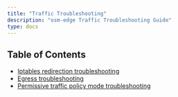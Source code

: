 ```yaml
---
title: "Traffic Troubleshooting"
description: "osm-edge Traffic Troubleshooting Guide"
type: docs
---
```


## Table of Contents
- [Iptables redirection troubleshooting](/docs/guides/traffic_management/troubleshooting/iptables_redirection)
- [Egress troubleshooting](/docs/guides/traffic_management/troubleshooting/egress)
- [Permissive traffic policy mode troubleshooting](/docs/guides/traffic_management/troubleshooting/permissive_traffic_policy_mode)
